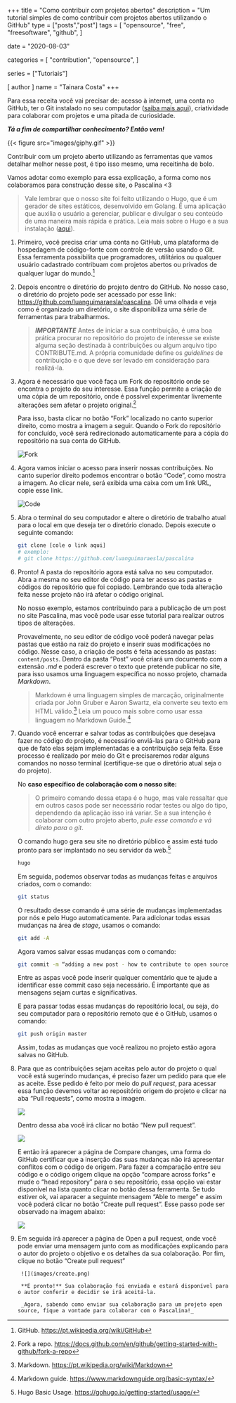 +++
title = "Como contribuir com projetos abertos"
description = "Um tutorial simples de como contribuir com projetos abertos utilizando o GitHub"
type = ["posts","post"]
tags = [
    "opensource",
    "free",
    "freesoftware",
    "github",
]

date = "2020-08-03"

categories = [
    "contribution",
    "opensource",
]

series = ["Tutoriais"]

[ author ]
  name = "Tainara Costa"
+++

Para essa receita você vai precisar de: acesso à internet, uma conta no GitHub, ter o Git instalado no seu computador ([saiba mais aqui](https://git-scm.com/book/pt-br/v2/Come%C3%A7ando-Instalando-o-Git)), criatividade para colaborar com projetos e uma pitada de curiosidade.
   
**_Tá a fim de compartilhar conhecimento? Então vem!_**

{{< figure src="images/giphy.gif" >}}

Contribuir com um projeto aberto utilizando as ferramentas que vamos detalhar melhor nesse post, é tipo isso mesmo, uma receitinha de bolo.

Vamos adotar como exemplo para essa explicação, a forma como nos colaboramos para construção desse site, o Pascalina <3

> Vale lembrar que o nosso site foi feito utilizando o Hugo, que é um gerador de sites estáticos, desenvolvido em Golang. É uma aplicação que auxilia o usuário a gerenciar, publicar e divulgar o seu conteúdo de uma maneira mais rápida e prática. Leia mais sobre o Hugo e a sua instalação ([aqui](https://gohugo.io/about/)).

1. Primeiro, você precisa criar uma conta no GitHub, uma plataforma de hospedagem de código-fonte com controle de versão usando o Git. Essa ferramenta possibilita que programadores, utilitários ou qualquer usuário cadastrado contribuam com projetos abertos ou privados de qualquer lugar do mundo.[^1]

2. Depois encontre o diretório do projeto dentro do GitHub. No nosso caso, o diretório do projeto pode ser acessado por esse link: <https://github.com/luanguimaraesla/pascalina>. Dê uma olhada e veja como é organizado um diretório, o site disponibiliza uma série de ferramentas para trabalharmos.

      > **_IMPORTANTE_** Antes de iniciar a sua contribuição, é uma boa prática procurar no repositório do projeto de interesse se existe alguma seção destinada à contribuições ou algum arquivo tipo CONTRIBUTE.md. A própria comunidade define os _guidelines_ de contribuição e o que deve ser levado em consideração para realizá-la.

3. Agora é necessário que você faça um Fork do repositório onde se encontra o projeto do seu interesse. Essa função permite a criação de uma cópia de um repositório, onde é possível experimentar livremente alterações sem afetar o projeto original.[^2]

      Para isso, basta clicar no botão “Fork” localizado no canto superior direito, como mostra a imagem a seguir. Quando o Fork do repositório for concluído, você será redirecionado automaticamente para a cópia do repositório na sua conta do GitHub.

      ![Fork](images/fork.png) 

4. Agora vamos iniciar o acesso para inserir nossas contribuições. No canto superior direito podemos encontrar o botão “Code”, como mostra a imagem. Ao clicar nele, será exibida uma caixa com um link URL, copie esse link.

      ![Code](images/code.png)

5. Abra o terminal do seu computador e altere o diretório de trabalho atual para o local em que deseja ter o diretório clonado. Depois execute o seguinte comando:

      ```bash
      git clone [cole o link aqui]
      # exemplo:
      # git clone https://github.com/luanguimaraesla/pascalina
      ```

6. Pronto! A pasta do repositório agora está salva no seu computador. Abra a mesma no seu editor de código para ter acesso as pastas e códigos do repositório que foi copiado. Lembrando que toda alteração feita nesse projeto não irá afetar o código original.  

      No nosso exemplo, estamos contribuindo para a publicação de um post no site Pascalina, mas você pode usar esse tutorial para realizar outros tipos de alterações.  

      Provavelmente, no seu editor de código você poderá navegar pelas pastas que estão na raiz do projeto e inserir suas modificações no código. Nesse caso, a criação de posts é feita acessando as pastas: `content/posts`. Dentro da pasta “Post” você criará um documento com a extensão _.md_ e poderá escrever o texto que pretende publicar no site, para isso usamos uma linguagem específica no nosso projeto, chamada _Markdown_.

      > Markdown é uma linguagem simples de marcação, originalmente criada por John Gruber e Aaron Swartz, ela converte seu texto em HTML válido.[^3]
      > Leia um pouco mais sobre como usar essa linguagem no Markdown Guide.[^4]

7. Quando você encerrar e salvar todas as contribuições que desejava fazer no código do projeto, é necessário enviá-las para o GitHub para que de fato elas sejam implementadas e a contribuição seja feita. Esse processo é realizado por meio do Git e precisaremos rodar alguns comandos no nosso terminal (certifique-se que o diretório atual seja o do projeto).

      No **caso específico de colaboração com o nosso site:**

      > O primeiro comando dessa etapa é o hugo, mas vale ressaltar que em outros casos pode ser necessário rodar testes ou algo do tipo, dependendo da aplicação isso irá variar. Se a sua intenção é colaborar com outro projeto aberto, _pule esse comando e vá direto para o git_.

      O comando hugo gera seu site no diretório público e assim está tudo pronto para ser implantado no seu servidor da web.[^5]

      ```bash
      hugo
      ```

      Em seguida, podemos observar todas as mudanças feitas e arquivos criados, com o comando:

      ```bash
      git status
      ```
      O resultado desse comando é uma série de mudanças implementadas por nós e pelo Hugo automaticamente. Para adicionar todas essas mudanças na área de _stage_, usamos o comando:

      ```bash
      git add -A
      ```

      Agora vamos salvar essas mudanças com o comando:

      ```bash
      git commit -m “adding a new post - how to contribute to open source projects”
      ```

      Entre as aspas você pode inserir qualquer comentário que te ajude a identificar esse commit caso seja necessário. É importante que as mensagens sejam curtas e significativas.

      E para passar todas essas mudanças do repositório local, ou seja, do seu computador para o repositório remoto que é o GitHub, usamos o comando:

      ```bash
      git push origin master
      ```

      Assim, todas as mudanças que você realizou no projeto estão agora salvas no GitHub.

8. Para que as contribuições sejam aceitas pelo autor do projeto o qual você está sugerindo mudanças, é preciso fazer um pedido para que ele as aceite. Esse pedido é feito por meio do _pull request_, para acessar essa função devemos voltar ao repositório origem do projeto e clicar na aba “Pull requests”, como mostra a imagem.

      ![](images/pull_requests.png)

      Dentro dessa aba você irá clicar no botão “New pull request”.

      ![](images/new_pull_request.png)

      E então irá aparecer a página de Compare changes, uma forma do GitHub certificar que a inserção das suas mudanças não irá apresentar conflitos com o código de origem. Para fazer a comparação entre seu código e o código origem clique na opção “compare across forks” e mude o “head repository” para o seu repositório, essa opção vai estar disponível na lista quanto clicar no botão dessa ferramenta. Se tudo estiver ok, vai aparacer a seguinte mensagem “Able to merge” e assim você poderá clicar no botão “Create pull request”. Esse passo pode ser observado na imagem abaixo:

      ![](images/compare.png)

9. Em seguida irá aparecer a página de Open a pull request, onde você pode enviar uma mensagem junto com as modificações explicando para o autor do projeto o objetivo e os detalhes da sua colaboração. Por fim, clique no botão “Create pull request”

        ![](images/create.png)

        **E pronto!** Sua colaboração foi enviada e estará disponível para o autor conferir e decidir se irá aceitá-la.

        _Agora, sabendo como enviar sua colaboração para um projeto open source, fique a vontade para colaborar com o Pascalina!_

[^1]: GitHub. <https://pt.wikipedia.org/wiki/GitHub>
[^2]: Fork a repo. <https://docs.github.com/en/github/getting-started-with-github/fork-a-repo>
[^3]: Markdown. <https://pt.wikipedia.org/wiki/Markdown>
[^4]: Markdown guide. <https://www.markdownguide.org/basic-syntax/>
[^5]: Hugo Basic Usage. <https://gohugo.io/getting-started/usage/>
